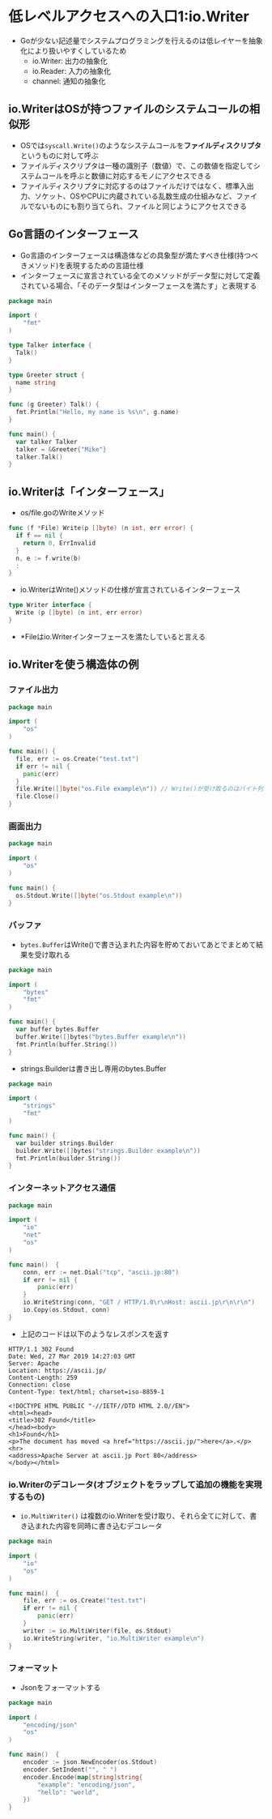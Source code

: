 # 低レベルアクセスへの入口1:io.Writer
- Goが少ない記述量でシステムプログラミングを行えるのは低レイヤーを抽象化により扱いやすくしているため
  - io.Writer: 出力の抽象化
  - io.Reader: 入力の抽象化
  - channel: 通知の抽象化

##  io.WriterはOSが持つファイルのシステムコールの相似形
- OSでは`syscall.Write()`のようなシステムコールを**ファイルディスクリプタ**というものに対して呼ぶ
- ファイルディスクリプタは一種の識別子（数値）で、この数値を指定してシステムコールを呼ぶと数値に対応するモノにアクセスできる
- ファイルディスクリプタに対応するのはファイルだけではなく、標準入出力、ソケット、OSやCPUに内蔵されている乱数生成の仕組みなど、ファイルでないものにも割り当てられ、ファイルと同じようにアクセスできる

## Go言語のインターフェース
- Go言語のインターフェースは構造体などの具象型が満たすべき仕様(持つべきメソッド)を表現するための言語仕様
- インターフェースに宣言されている全てのメソッドがデータ型に対して定義されている場合、「そのデータ型はインターフェースを満たす」と表現する
```go
package main

import (
    "fmt"
)

type Talker interface {
  Talk()
}

type Greeter struct {
  name string
}

func (g Greeter) Talk() { 
  fmt.Println("Hello, my name is %s\n", g.name)
}

func main() {
  var talker Talker
  talker = &Greeter{"Mike"}
  talker.Talk()
}

```

## io.Writerは「インターフェース」
- os/file.goのWriteメソッド

```go
func (f *File) Write(p []byte) (n int, err error) {
  if f == nil {
    return 0, ErrInvalid
  }
  n, e := f.write(b)
  :
}
```

- io.WriterはWrite()メソッドの仕様が宣言されているインターフェース

```go
type Writer interface {
  Write (p []byte) (n int, err error)
}
```
- *Fileはio.Writerインターフェースを満たしていると言える

## io.Writerを使う構造体の例

### ファイル出力
```go
package main

import (
    "os"
)

func main() {
  file, err := os.Create("test.txt")
  if err != nil {
    panic(err)
  }
  file.Write([]byte("os.File example\n")) // Write()が受け取るのはバイト列なので変換している
  file.Close()
}
```

### 画面出力
```go
package main

import (
    "os"
)

func main() {
  os.Stdout.Write([]byte("os.Stdout example\n"))
}
```

### バッファ
- `bytes.Buffer`はWrite()で書き込まれた内容を貯めておいてあとでまとめて結果を受け取れる

```go
package main

import (
    "bytes"
    "fmt"
)

func main() {
  var buffer bytes.Buffer
  buffer.Write([]bytes("bytes.Buffer example\n"))
  fmt.Println(buffer.String())
}
```
- strings.Builderは書き出し専用のbytes.Buffer
```go
package main

import (
    "strings"
    "fmt"
)

func main() {
  var builder strings.Builder
  builder.Write([]bytes("strings.Builder example\n"))
  fmt.Println(builder.String())
}
```

### インターネットアクセス通信
```go
package main

import (
	"io"
	"net"
	"os"
)

func main()  {
	conn, err := net.Dial("tcp", "ascii.jp:80")
	if err != nil {
		panic(err)
	}
	io.WriteString(conn, "GET / HTTP/1.0\r\nHost: ascii.jp\r\n\r\n")
	io.Copy(os.Stdout, conn)
}
```
- 上記のコードは以下のようなレスポンスを返す
```
HTTP/1.1 302 Found
Date: Wed, 27 Mar 2019 14:27:03 GMT
Server: Apache
Location: https://ascii.jp/
Content-Length: 259
Connection: close
Content-Type: text/html; charset=iso-8859-1

<!DOCTYPE HTML PUBLIC "-//IETF//DTD HTML 2.0//EN">
<html><head>
<title>302 Found</title>
</head><body>
<h1>Found</h1>
<p>The document has moved <a href="https://ascii.jp/">here</a>.</p>
<hr>
<address>Apache Server at ascii.jp Port 80</address>
</body></html>
```

### io.Writerのデコレータ(オブジェクトをラップして追加の機能を実現するもの)
- `io.MultiWriter()` は複数のio.Writerを受け取り、それら全てに対して、書き込まれた内容を同時に書き込むデコレータ
```go
package main

import (
	"io"
	"os"
)

func main()  {
	file, err := os.Create("test.txt")
	if err != nil {
		panic(err)
	}
	writer := io.MultiWriter(file, os.Stdout)
	io.WriteString(writer, "io.MultiWriter example\n")
}
```

### フォーマット
- Jsonをフォーマットする
```go
package main

import (
	"encoding/json"
	"os"
)

func main()  {
	encoder := json.NewEncoder(os.Stdout)
	encoder.SetIndent("", "	")
	encoder.Encode(map[string]string{
		"example": "encoding/json",
		"hello": "world",
	})
}
```


